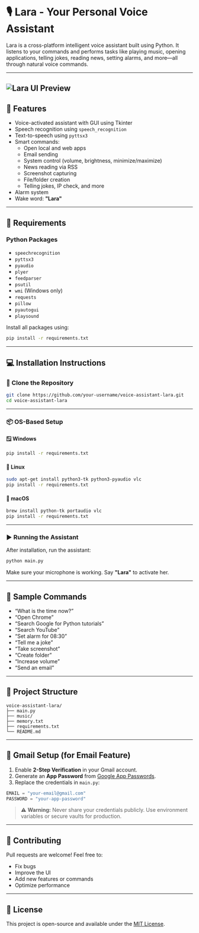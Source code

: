 
# 🎙️ Lara - Your Personal Voice Assistant

Lara is a cross-platform intelligent voice assistant built using Python. It listens to your commands and performs tasks like playing music, opening applications, telling jokes, reading news, setting alarms, and more—all through natural voice commands.

---
![Lara UI Preview](screenshot/lara.jpg)
---
## 🚀 Features

- Voice-activated assistant with GUI using Tkinter
- Speech recognition using `speech_recognition`
- Text-to-speech using `pyttsx3`
- Smart commands:
  - Open local and web apps
  - Email sending
  - System control (volume, brightness, minimize/maximize)
  - News reading via RSS
  - Screenshot capturing
  - File/folder creation
  - Telling jokes, IP check, and more
- Alarm system
- Wake word: **"Lara"**

---

## 🧰 Requirements

### Python Packages

- `speechrecognition`
- `pyttsx3`
- `pyaudio`
- `plyer`
- `feedparser`
- `psutil`
- `wmi` (Windows only)
- `requests`
- `pillow`
- `pyautogui`
- `playsound`

Install all packages using:

```bash
pip install -r requirements.txt
```

---

## 💻 Installation Instructions

### 🔁 Clone the Repository

```bash
git clone https://github.com/your-username/voice-assistant-lara.git
cd voice-assistant-lara
```

---

### 📦 OS-Based Setup

#### 🪟 Windows

```bash
pip install -r requirements.txt
```

#### 🐧 Linux

```bash
sudo apt-get install python3-tk python3-pyaudio vlc
pip install -r requirements.txt
```

#### 🍎 macOS

```bash
brew install python-tk portaudio vlc
pip install -r requirements.txt
```

---

### ▶️ Running the Assistant

After installation, run the assistant:

```bash
python main.py
```

Make sure your microphone is working. Say **"Lara"** to activate her.

---

## 🧪 Sample Commands

- “What is the time now?”
- “Open Chrome”
- “Search Google for Python tutorials”
- “Search YouTube”
- “Set alarm for 08:30”
- “Tell me a joke”
- “Take screenshot”
- “Create folder”
- “Increase volume”
- “Send an email”

---

## 📁 Project Structure

```
voice-assistant-lara/
├── main.py
├── music/
├── memory.txt
├── requirements.txt
└── README.md
```

---

## 🔐 Gmail Setup (for Email Feature)

1. Enable **2-Step Verification** in your Gmail account.
2. Generate an **App Password** from [Google App Passwords](https://myaccount.google.com/apppasswords).
3. Replace the credentials in `main.py`:

```python
EMAIL = "your-email@gmail.com"
PASSWORD = "your-app-password"
```

> ⚠️ **Warning:** Never share your credentials publicly. Use environment variables or secure vaults for production.

---

## 🤝 Contributing

Pull requests are welcome! Feel free to:

- Fix bugs
- Improve the UI
- Add new features or commands
- Optimize performance

---

## 📜 License

This project is open-source and available under the [MIT License](LICENSE).
